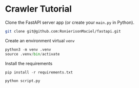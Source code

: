 # Crawler Tutorial

Clone the FastAPI server app (or create your `main.py` in Python).

```bash
git clone git@github.com:RonierisonMaciel/fastapi.git
```

Create an environment virtual `venv`

```python
python3 -m venv .venv
source .venv/bin/activate
```

Install the requirements

```python
pip install -r requirements.txt
```

```python
python script.py
```
